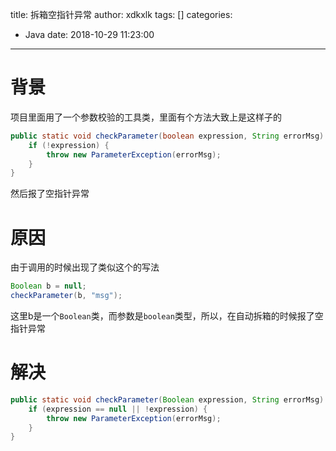 title: 拆箱空指针异常
author: xdkxlk
tags: []
categories:
  - Java
date: 2018-10-29 11:23:00
---
# 背景
项目里面用了一个参数校验的工具类，里面有个方法大致上是这样子的
```java
public static void checkParameter(boolean expression, String errorMsg) {
    if (!expression) {
        throw new ParameterException(errorMsg);
    }
}
```
然后报了空指针异常
# 原因
由于调用的时候出现了类似这个的写法
```java
Boolean b = null;
checkParameter(b, "msg");
```
这里b是一个<code>Boolean</code>类，而参数是<code>boolean</code>类型，所以，在自动拆箱的时候报了空指针异常
# 解决
```java
public static void checkParameter(Boolean expression, String errorMsg) {
    if (expression == null || !expression) {
        throw new ParameterException(errorMsg);
    }
}
```
